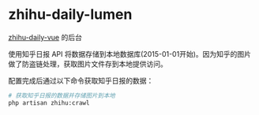 # zhihu-daily-lumen

[zhihu-daily-vue](https://github.com/poplary/zhihu-daily-vue) 的后台

使用知乎日报 API 将数据存储到本地数据库(2015-01-01开始)。因为知乎的图片做了防盗链处理，获取图片文件存到本地提供访问。

配置完成后通过以下命令获取知乎日报的数据：

``` bash
# 获取知乎日报的数据并存储图片到本地
php artisan zhihu:crawl

```
